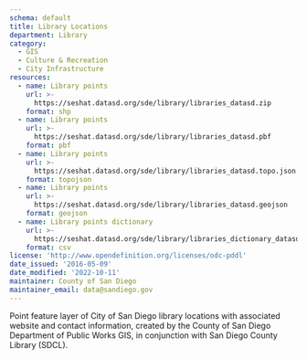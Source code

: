 ```yaml
---
schema: default
title: Library Locations
department: Library
category:
  - GIS
  - Culture & Recreation
  - City Infrastructure
resources:
  - name: Library points
    url: >-
      https://seshat.datasd.org/sde/library/libraries_datasd.zip
    format: shp
  - name: Library points
    url: >-
      https://seshat.datasd.org/sde/library/libraries_datasd.pbf
    format: pbf
  - name: Library points
    url: >-
      https://seshat.datasd.org/sde/library/libraries_datasd.topo.json
    format: topojson
  - name: Library points
    url: >-
      https://seshat.datasd.org/sde/library/libraries_datasd.geojson
    format: geojson
  - name: Library points dictionary
    url: >-
      https://seshat.datasd.org/sde/library/libraries_dictionary_datasd.csv
    format: csv
license: 'http://www.opendefinition.org/licenses/odc-pddl'
date_issued: '2016-05-09'
date_modified: '2022-10-11'
maintainer: County of San Diego
maintainer_email: data@sandiego.gov
---
```

Point feature layer of City of San Diego library locations with associated website and contact information, created by the County of San Diego Department of Public Works GIS, in conjunction with San Diego County Library (SDCL).
